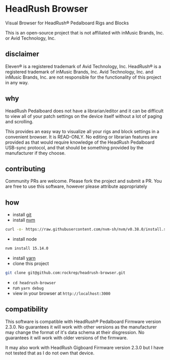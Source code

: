 # HeadRush Browser

Visual Browser for HeadRush® Pedalboard Rigs and Blocks

This is an open-source project that is not affiliated with inMusic Brands, Inc. or Avid Technology, Inc.

## disclaimer

Eleven® is a registered trademark of Avid Technology, Inc. HeadRush® is a registered trademark of inMusic Brands, Inc.
Avid Technology, Inc. and inMusic Brands, Inc. are not responsible for the functionality of this project in any way.

## why

HeadRush Pedalboard does not have a librarian/editor and it can be difficult to view all of your patch settings on the device itself without a lot of paging and scrolling.

This provides an easy way to visualize all your rigs and block settings in a convenient browser. It is READ-ONLY. No editing or librarian features are provided as that would require knowledge of the HeadRush Pedalboard USB-sync protocol, and that should be something provided by the manufacturer if they choose.

## contributing

Community PRs are welcome. Please fork the project and submit a PR.
You are free to use this software, however please attribute appropriately

## how

- install [git](https://git-scm.com/book/en/v2/Getting-Started-Installing-Git)
- install [nvm](https://github.com/nvm-sh/nvm)
```bash
curl -o- https://raw.githubusercontent.com/nvm-sh/nvm/v0.38.0/install.sh | bash
```
- install node 
```bash
nvm install 15.14.0
```
- install [yarn](https://classic.yarnpkg.com/en/docs/install/#mac-stable)
- clone this project
```bash
git clone git@github.com:rockrep/headrush-browser.git
```
- `cd headrush-browser`
- run `yarn debug`
- view in your browser at `http://localhost:3000`

## compatibility

This software is compatible with HeadRush® Pedalboard Firmware version 2.3.0. No guarantees it will work with other versions as the manufacturer may change the format of it's data schema at their disgression. No guarantees it will work with older versions of the firmware.

It may also work with HeadRush Gigboard Firmware version 2.3.0 but I have not tested that as I do not own that device.
